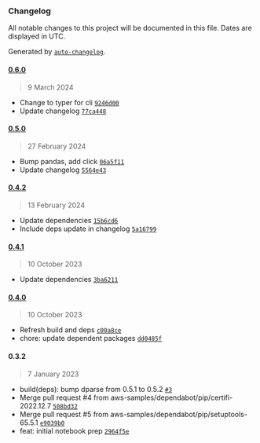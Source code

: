 ### Changelog

All notable changes to this project will be documented in this file. Dates are displayed in UTC.

Generated by [`auto-changelog`](https://github.com/CookPete/auto-changelog).

#### [0.6.0](https://github.com/aws-samples/scp-analyzer/compare/0.5.0...0.6.0)

> 9 March 2024

- Change to typer for cli [`9246d00`](https://github.com/aws-samples/scp-analyzer/commit/9246d004da1c9d0a14b6d669304bfbf4e599e090)
- Update changelog [`77ca448`](https://github.com/aws-samples/scp-analyzer/commit/77ca44876e089c2305d0321f7644dd15ba813292)

#### [0.5.0](https://github.com/aws-samples/scp-analyzer/compare/0.4.2...0.5.0)

> 27 February 2024

- Bump pandas, add click [`06a5f11`](https://github.com/aws-samples/scp-analyzer/commit/06a5f11a4b189d6f3acc2085d10dd3338289b054)
- Update changelog [`5564e43`](https://github.com/aws-samples/scp-analyzer/commit/5564e43da1b20f4b0781431a1f9e3eb27c7b0f06)

#### [0.4.2](https://github.com/aws-samples/scp-analyzer/compare/0.4.1...0.4.2)

> 13 February 2024

- Update dependencies [`15b6cd6`](https://github.com/aws-samples/scp-analyzer/commit/15b6cd632efa3b1cd72b3075fb27f29c56fc6ab6)
- Include deps update in changelog [`5a16799`](https://github.com/aws-samples/scp-analyzer/commit/5a1679926563151f22d0cab9d31de146e0741140)

#### [0.4.1](https://github.com/aws-samples/scp-analyzer/compare/0.4.0...0.4.1)

> 10 October 2023

- Update dependencies [`3ba6211`](https://github.com/aws-samples/scp-analyzer/commit/3ba62110f37b119975d27226e2ae1b326eea3818)

#### [0.4.0](https://github.com/aws-samples/scp-analyzer/compare/0.3.2...0.4.0)

> 10 October 2023

- Refresh build and deps [`c00a8ce`](https://github.com/aws-samples/scp-analyzer/commit/c00a8ce10e1d4bb3a75553294b73ac7026b7a6b1)
- chore: update dependent packages [`dd0485f`](https://github.com/aws-samples/scp-analyzer/commit/dd0485f28cd885ac562994c3905484c4c29711c5)

#### 0.3.2

> 7 January 2023

- build(deps): bump dparse from 0.5.1 to 0.5.2 [`#3`](https://github.com/aws-samples/scp-analyzer/pull/3)
- Merge pull request #4 from aws-samples/dependabot/pip/certifi-2022.12.7 [`508bd32`](https://github.com/aws-samples/scp-analyzer/commit/508bd32af1ed9643429048bca1911a3732de325c)
- Merge pull request #5 from aws-samples/dependabot/pip/setuptools-65.5.1 [`e9039b0`](https://github.com/aws-samples/scp-analyzer/commit/e9039b01890c0586566963404b18497224c3308f)
- feat: initial notebook prep [`2964f5e`](https://github.com/aws-samples/scp-analyzer/commit/2964f5e62657afdb149c21add8081fe864207636)
